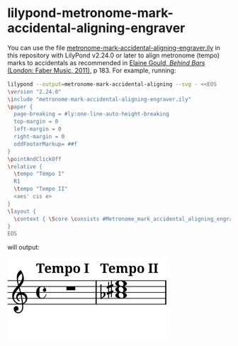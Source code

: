 # lilypond-metronome-mark-accidental-aligning-engraver

You can use the file [metronome-mark-accidental-aligning-engraver.ily](metronome-mark-accidental-aligning-engraver.ily) in this repository with LilyPond v2.24.0 or later to align metronome (tempo) marks to accidentals as recommended in [Elaine Gould, _Behind Bars_ (London: Faber Music, 2011)](https://www.fabermusic.com/shop/behind-bars-the-definitive-guide-to-music-notation-p6284), p 183. For example, running:

```sh
lilypond --output=metronome-mark-accidental-aligning --svg - <<EOS
\version "2.24.0"
\include "metronome-mark-accidental-aligning-engraver.ily"
\paper {
  page-breaking = #ly:one-line-auto-height-breaking
  top-margin = 0
  left-margin = 0
  right-margin = 0
  oddFooterMarkup= ##f
}
\pointAndClickOff
\relative {
  \tempo "Tempo I"
  R1
  \tempo "Tempo II"
  <aes' cis e>
}
\layout {
  \context { \Score \consists #Metronome_mark_accidental_aligning_engraver }
}
EOS
```

will output:

<img src="metronome-mark-accidental-aligning.svg">
